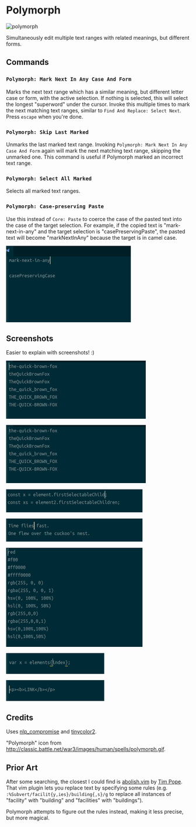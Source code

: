 # Polymorph

![polymorph](http://classic.battle.net/war3/images/human/spells/polymorph.gif)

Simultaneously edit multiple text ranges with related meanings, but different forms.

## Commands

### `Polymorph: Mark Next In Any Case And Form`
Marks the next text range which has a similar meaning, but different letter case or form, with the active selection.  If nothing is selected, this will select the longest "superword" under the cursor.  Invoke this multiple times to mark the next matching text ranges, similar to `Find And Replace: Select Next`.  Press `escape` when you're done.

### `Polymorph: Skip Last Marked`
Unmarks the last marked text range.  Invoking `Polymorph: Mark Next In Any Case And Form` again will mark the next matching text range, skipping the unmarked one.  This command is useful if Polymorph marked an incorrect text range.

### `Polymorph: Select All Marked`
Selects all marked text ranges.

### `Polymorph: Case-preserving Paste`
Use this instead of `Core: Paste` to coerce the case of the pasted text into the case of the target selection.  For example, if the copied text is "mark-next-in-any" and the target selection is "casePreservingPaste", the pasted text will become "markNextInAny" because the target is in camel case.

![paste](https://github.com/halohalospecial/atom-polymorph/blob/master/images/paste.gif?raw=true)

## Screenshots
Easier to explain with screenshots! :)

![case1](https://github.com/halohalospecial/atom-polymorph/blob/master/images/case1.gif?raw=true)

![case2](https://github.com/halohalospecial/atom-polymorph/blob/master/images/case2.gif?raw=true)

![cardinality](https://github.com/halohalospecial/atom-polymorph/blob/master/images/cardinality.gif?raw=true)

![verb-form](https://github.com/halohalospecial/atom-polymorph/blob/master/images/verb-form.gif?raw=true)

![color](https://github.com/halohalospecial/atom-polymorph/blob/master/images/color.gif?raw=true)

![inverse](https://github.com/halohalospecial/atom-polymorph/blob/master/images/inverse.gif?raw=true)

![xml](https://github.com/halohalospecial/atom-polymorph/blob/master/images/xml.gif?raw=true)

## Credits

Uses [nlp_compromise](https://www.npmjs.com/package/nlp_compromise) and [tinycolor2](https://www.npmjs.com/package/tinycolor2).

"Polymorph" icon from http://classic.battle.net/war3/images/human/spells/polymorph.gif.

## Prior Art
After some searching, the closest I could find is [abolish.vim](http://www.vim.org/scripts/script.php?script_id=1545) by [Tim Pope](http://tpo.pe/).  That vim plugin lets you replace text by specifying some rules (e.g. `:%Subvert/facilit{y,ies}/building{,s}/g` to replace all instances of "facility" with "building" and "facilities" with "buildings").  

Polymorph attempts to figure out the rules instead, making it less precise, but more magical.
